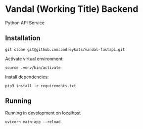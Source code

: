# Vandal (Working Title) Backend
Python API Service

## Installation

```
git clone git@github.com:andreykats/vandal-fastapi.git
```

Activate virtual environment:

```
source .venv/bin/activate
```

Install dependencies:

```
pip3 install -r requirements.txt
```

## Running
Running in development on localhost

```
uvicorn main:app --reload
```